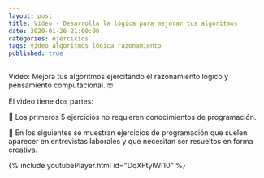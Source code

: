 ```yaml
---
layout: post
title: Video - Desarrolla la lógica para mejorar tus algoritmos
date: 2020-01-26 21:00:00
categories: ejercicios
tags: video algoritmos lógica razonamiento
published: true
---
```



Video: Mejora tus algoritmos ejercitando el razonamiento lógico y pensamiento computacional. 🤓

El video tiene dos partes:

📍 Los primeros 5 ejercicios no requieren conocimientos de programación.

📍 En los siguientes se muestran ejercicios de programación que suelen aparecer en entrevistas laborales y que necesitan ser resueltos en forma creativa.

{% include youtubePlayer.html id="DqXFtylWI10" %}
